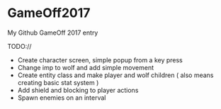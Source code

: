 # GameOff2017
My Github GameOff 2017 entry

TODO://
* Create character screen, simple popup from a key press
* Change imp to wolf and add simple movement
* Create entity class and make player and wolf children ( also means creating basic stat system )
* Add shield and blocking to player actions
* Spawn enemies on an interval


